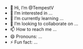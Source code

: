 - 👋 Hi, I’m @TempestV
- 👀 I’m interested in ...
- 🌱 I’m currently learning ...
- 💞️ I’m looking to collaborate on ...
- 📫 How to reach me ...
- 😄 Pronouns: ...
- ⚡ Fun fact: ...

<!---
TempestVMP/TempestVMP is a ✨ special ✨ repository because its `README.md` (this file) appears on your GitHub profile.
You can click the Preview link to take a look at your changes.
--->

